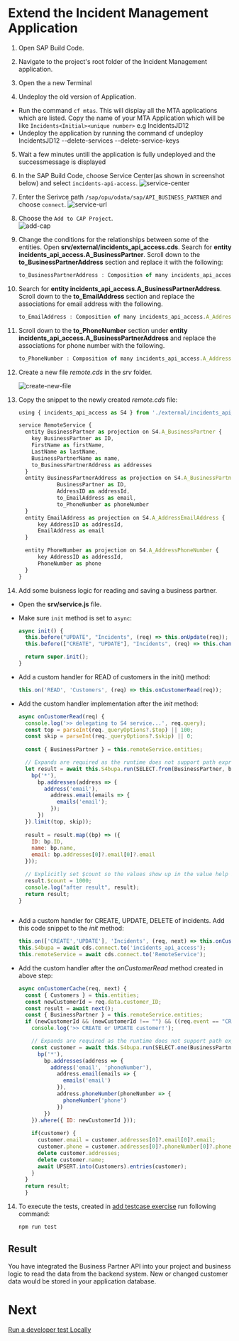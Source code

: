 # Extend the Incident Management Application

1. Open SAP Build Code.

2. Navigate to the project's root folder of the Incident Management application. 

3. Open the a new Terminal 

4. Undeploy the old version of Application. 
  - Run the command `cf mtas`. This will display all the MTA applications which are listed. Copy the name of your MTA Application which will be like `Incidents<Initial><unique number>` e.g IncidentsJD12
  - Undeploy the application by running the command cf undeploy IncidentsJD12 --delete-services --delete-service-keys

5. Wait a few minutes untill the application is fully undeployed and the successmessage is displayed

6. In the SAP Build Code, choose Service Center(as shown in screenshot below) and select `incidents-api-access`.
  ![service-center](../../images/add-remote-service/extend-app-cf/service-center.png)

7. Enter the Serivce path `/sap/opu/odata/sap/API_BUSINESS_PARTNER` and choose `connect`.
  ![service-url](../../images/add-remote-service/extend-app-cf/service-url.png)

8. Choose the `Add to CAP Project`.  
  ![add-cap](../../images/add-remote-service/extend-app-cf/add-cap.png)


8. Change the conditions for the relationships between some of the entities. Open **srv/external/incidents_api_access.cds**. Search for **entity incidents_api_access.A_BusinessPartner**. Scroll down to the **to_BusinessPartnerAddress** section and replace it with the following:

    ```js
    to_BusinessPartnerAddress : Composition of many incidents_api_access.A_BusinessPartnerAddress on to_BusinessPartnerAddress.BusinessPartner = BusinessPartner;
    ```

9. Search for **entity incidents_api_access.A_BusinessPartnerAddress**. Scroll down to the **to_EmailAddress** section and replace the associations for email address with the following.

    ```js
    to_EmailAddress : Composition of many incidents_api_access.A_AddressEmailAddress on to_EmailAddress.AddressID = AddressID;
    ```

10. Scroll down to the **to_PhoneNumber** section under **entity incidents_api_access.A_BusinessPartnerAddress** and replace the associations for phone number with the following.

    ```js
    to_PhoneNumber : Composition of many incidents_api_access.A_AddressPhoneNumber on to_PhoneNumber.AddressID = AddressID;
    ```

11. Create a new file *remote.cds* in the *srv* folder.

    ![create-new-file](../../images/add-remote-service/extend-app-cf/create-new-file.png)

12. Copy the snippet to the newly created *remote.cds* file:

    ```js
    using { incidents_api_access as S4 } from './external/incidents_api_access';

    service RemoteService {
      entity BusinessPartner as projection on S4.A_BusinessPartner {
        key BusinessPartner as ID,
        FirstName as firstName,
        LastName as lastName,
        BusinessPartnerName as name,
        to_BusinessPartnerAddress as addresses
      }
      entity BusinessPartnerAddress as projection on S4.A_BusinessPartnerAddress {
                BusinessPartner as ID,
                AddressID as addressId,
                to_EmailAddress as email,
                to_PhoneNumber as phoneNumber
      }
      entity EmailAddress as projection on S4.A_AddressEmailAddress {
          key AddressID as addressId,
          EmailAddress as email
      }

      entity PhoneNumber as projection on S4.A_AddressPhoneNumber {
          key AddressID as addressId,
          PhoneNumber as phone
      }
    }
    ```

13. Add some buisness logic for reading and saving a business partner. 
   * Open the **srv/service.js** file. 
   * Make sure `init` method is set to `async`:
  
      ```js
      async init() {
        this.before("UPDATE", "Incidents", (req) => this.onUpdate(req));
        this.before(["CREATE", "UPDATE"], "Incidents", (req) => this.changeUrgencyDueToSubject(req.data));

        return super.init();
      }
      ```
   * Add a custom handler for READ of customers in the init() method:
      
      ```js
      this.on('READ', 'Customers', (req) => this.onCustomerRead(req));
      ```

   * Add the custom handler implementation after the *init* method:
  
      ```js
      async onCustomerRead(req) {
        console.log('>> delegating to S4 service...', req.query);
        const top = parseInt(req._queryOptions?.$top) || 100;
        const skip = parseInt(req._queryOptions?.$skip) || 0;
        
        const { BusinessPartner } = this.remoteService.entities;

        // Expands are required as the runtime does not support path expressions for remote services
        let result = await this.S4bupa.run(SELECT.from(BusinessPartner, bp => {
          bp('*'),
            bp.addresses(address => {
              address('email'),
                address.email(emails => {
                  emails('email');
                });
            })
        }).limit(top, skip));
        
        result = result.map((bp) => ({
          ID: bp.ID,
          name: bp.name,
          email: bp.addresses[0]?.email[0]?.email
        }));

        // Explicitly set $count so the values show up in the value help in the UI
        result.$count = 1000;
        console.log("after result", result);
        return result;
      }  
		
      ```

   *  Add a custom handler for CREATE, UPDATE, DELETE of incidents. Add this code snippet to the *init* method:

      ```js
      this.on(['CREATE','UPDATE'], 'Incidents', (req, next) => this.onCustomerCache(req, next));
      this.S4bupa = await cds.connect.to('incidents_api_access');
      this.remoteService = await cds.connect.to('RemoteService');
      ```
    
   * Add the custom handler after the *onCustomerRead* method created in above step:  

      ```js
      async onCustomerCache(req, next) {
        const { Customers } = this.entities;
        const newCustomerId = req.data.customer_ID;
        const result = await next();
        const { BusinessPartner } = this.remoteService.entities;
        if (newCustomerId && (newCustomerId !== "") && ((req.event == "CREATE") || (req.event == "UPDATE"))) {
          console.log('>> CREATE or UPDATE customer!');

          // Expands are required as the runtime does not support path expressions for remote services
          const customer = await this.S4bupa.run(SELECT.one(BusinessPartner, bp => {
            bp('*'),
              bp.addresses(address => {
                address('email', 'phoneNumber'),
                  address.email(emails => {
                    emails('email')
                  }),
                  address.phoneNumber(phoneNumber => {
                    phoneNumber('phone')
                  })
              })
          }).where({ ID: newCustomerId }));
                                                                                        
          if(customer) {
            customer.email = customer.addresses[0]?.email[0]?.email;
            customer.phone = customer.addresses[0]?.phoneNumber[0]?.phone;
            delete customer.addresses;
            delete customer.name;
            await UPSERT.into(Customers).entries(customer);
          }
        }
        return result;
        }
        ```

    

14. To execute the tests, created in [add testcase exercise](../testcase.md) run following command: 

    ```sh
    npm run test
    ```

 ## Result
 You have integrated the Business Partner API into your project and business logic to read the data from the backend system. New or changed customer data would be stored in your application database.

# Next

[Run a developer test Locally](./test-with-mock.md)
